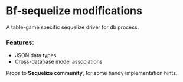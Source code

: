 # Bf-sequelize modifications

A table-game specific sequelize driver for db process.

### Features:

 * JSON data types
  * Cross-database model associations

  Props to **Sequelize community**, for some handy implementation hints.
